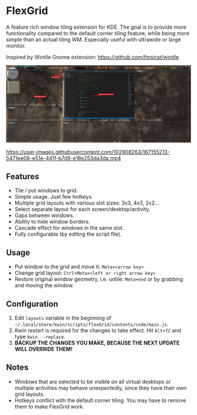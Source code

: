 # FlexGrid

A feature rich window tiling extension for KDE. The goal is to provide more functionality compared to the default corner tiling feature, while being more simple than an actual tiling WM. Especially useful with ultrawide or large monitor.

Inspired by Wintile Gnome extension: https://github.com/fmstrat/wintile

![Screenshot](/screenshot.jpg)


https://user-images.githubusercontent.com/102908263/167155213-5471ee08-e51e-441f-b7d9-e18e253da3da.mp4



## Features
- Tile / put windows to grid.
- Simple usage. Just few hotkeys.
- Multiple grid layouts with various slot sizes: 3x3, 4x3, 2x2...
- Select separate layout for each screen/desktop/activity.
- Gaps between windows.
- Ability to hide window borders.
- Cascade effect for windows in the same slot.
- Fully configurable (by editing the script file).


## Usage
- Put window to the grid and move it: `Meta+<arrow key>`
- Change grid layout: `Ctrl+Meta+<left or right arrow key>`
- Restore original window geometry, i.e. untile: `Meta+end` or by grabbing and moving the window.


## Configuration
1. Edit `layouts` variable in the beginning of `~/.local/share/kwin/scripts/flexGrid/contents/code/main.js`. 
2. Kwin restart is required for the changes to take effect. Hit `Alt+f2` and type `kwin --replace`.
3. **BACKUP THE CHANGES YOU MAKE, BECAUSE THE NEXT UPDATE WILL OVERRIDE THEM!**

## Notes 
- Windows that are selected to be visible on all virtual desktops or multiple activities may behave unexpectedly, since they have their own grid layouts.
- Hotkeys conflict with the default corner tiling. You may have to remove them to make FlexGrid work.
